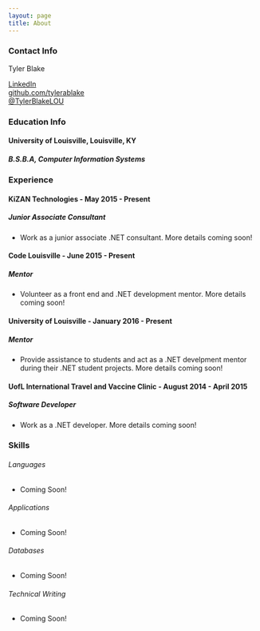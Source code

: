 ```yaml
---
layout: page
title: About
---
```


### Contact Info

<p>Tyler Blake</p>
<a href="http://www.linkedin.com/in/tyler-blake-2637274b">LinkedIn</a><br>
<a href="http://github.com/tylerablake">github.com/tylerablake</a><br>
<a href="http://twitter.com/TylerBlakeLOU">@TylerBlakeLOU</a><br>


### Education Info

#### University of Louisville, Louisville, KY

##### B.S.B.A, Computer Information Systems


### Experience

#### KiZAN Technologies - May 2015 - Present

##### Junior Associate Consultant
* Work as a junior associate .NET consultant. More details coming soon!

#### Code Louisville - June 2015 - Present

##### Mentor
* Volunteer as a front end and .NET development mentor. More details coming soon!

#### University of Louisville - January 2016 - Present

##### Mentor
* Provide assistance to students and act as a .NET develpment mentor during their .NET student projects. More details coming soon!

#### UofL International Travel and Vaccine Clinic - August 2014 - April 2015

##### Software Developer
* Work as a .NET developer. More details coming soon!


### Skills

###### Languages
* Coming Soon!

###### Applications
* Coming Soon!

###### Databases
* Coming Soon!

###### Technical Writing
* Coming Soon!